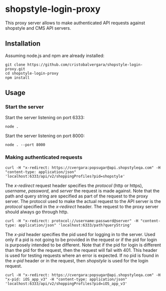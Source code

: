 # shopstyle-login-proxy

This proxy server allows to make authenticated API requests against shopstyle and CMS API servers.

## Installation

Assuming node.js and npm are already installed:

```
git clone https://github.com/cristobalvergara/shopstyle-login-proxy.git
cd shopstyle-login-proxy
npm install
```

## Usage

### Start the server

Start the server listening on port 6333:
```
node .
```

Start the server listening on port 8000:
```
node . --port 8000
```

### Making authenticated requests

```
curl -H "x-redirect: https://cvergara:popsugar@api.shopstyleqa.com" -H "content-type: application/json" 'localhost:6333/api/v2/shoppingProfiles?pid=shopstyle'
```

The *x-redirect* request header specifies the *protocol* (http or https), *username*, *password*, and *server* the request is made against. Note that the path and query string are specified as part of the request to the proxy server. The protocol used to make the actual request to the API server is the *protocol* specified in the *x-redirect* header. The request to the proxy server should always go through http.

```
curl -H "x-redirect: protocol://username:password@server" -H "content-type: application/json" 'localhost:6333/path?queryString'
```

The *x-pid* header specifies the pid used for logging in to the server. Used only if a pid is not going to be provided in the request or if the pid for login is purposely intended to be different. Note that if the pid for login is different than the pid for the request, then the request will fail with 401. This header is used for testing requests where an error is expected. If no pid is found in the *x-pid* header or in the request, then *shopstyle* is used for the login request.

```
curl -H "x-redirect: https://cvergara:popsugar@api.shopstyleqa.com" -H "x-pid: iOS_app_v3" -H "content-type: application/json" 'localhost:6333/api/v2/shoppingProfiles?pid=iOS_app_v3'
```
